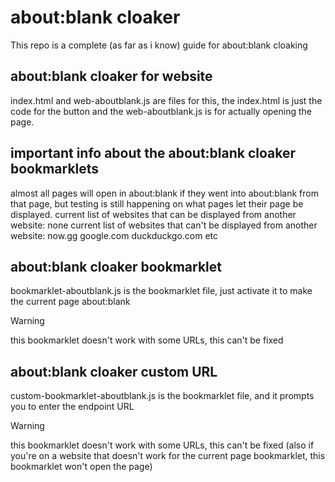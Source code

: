 # about:blank cloaker
This repo is a complete (as far as i know) guide for about:blank cloaking
## about:blank cloaker for website
index.html and web-aboutblank.js are files for this, the index.html is just the code for the button and the web-aboutblank.js is for actually opening the page.
## important info about the about:blank cloaker bookmarklets
almost all pages will open in about:blank if they went into about:blank from that page, but testing is still happening on what pages let their page be displayed.
current list of websites that can be displayed from another website:
none
current list of websites that can't be displayed from another website:
now.gg
google.com
duckduckgo.com
etc
## about:blank cloaker bookmarklet
bookmarklet-aboutblank.js is the bookmarklet file, just activate it to make the current page about:blank
> [!WARNING]
> this bookmarklet doesn't work with some URLs, this can't be fixed
## about:blank cloaker custom URL
custom-bookmarklet-aboutblank.js is the bookmarklet file, and it prompts you to enter the endpoint URL
> [!WARNING]
> this bookmarklet doesn't work with some URLs, this can't be fixed (also if you're on a website that doesn't work for the current page bookmarklet, this bookmarklet won't open the page)

